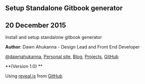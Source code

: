 ## Setup Standalone Gitbook generator 
## 20 December 2015
Install and setup standalone gitbook generator
  
**Author**: Dawn Ahukanna - Design Lead and Front End Developer
  
[@dawnahukanna](https://twitter.com/dawnahukanna), [Personal site](http://dahukanna.net), [Blog](http://blog.dahukanna.net), [Projects](http://projects.dahukanna.net), [GitHub](https://github.com/dahukanna)

**(Version 1.0) **

Using [reveal.js](http://lab.hakim.se/reveal-js) from [GitHub](https://github.com/hakimel/reveal.js/)

